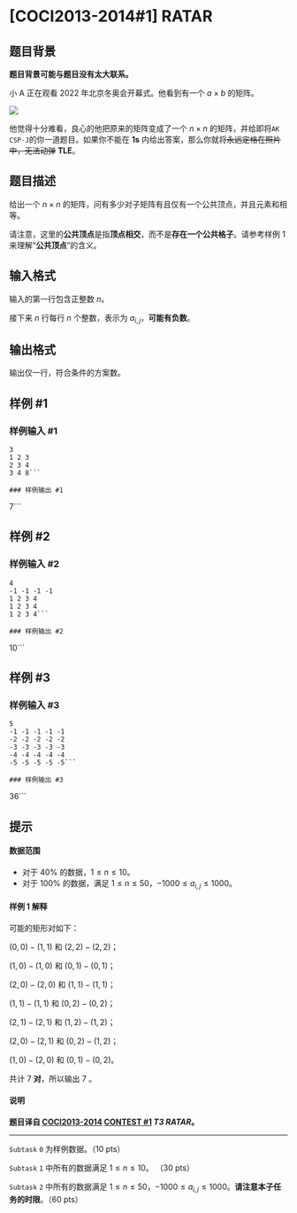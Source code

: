 # [COCI2013-2014#1] RATAR

## 题目背景

**题目背景可能与题目没有太大联系。**

小 A 正在观看 2022 年北京冬奥会开幕式。他看到有一个  $a\times b$ 的矩阵。

![](https://p0.ssl.img.360kuai.com/t011d046ec9457b7d4f.webp)

他觉得十分难看，良心的他把原来的矩阵变成了一个 $n\times n$ 的矩阵，并给即将`AK CSP-J`的你一道题目。如果你不能在 **1s** 内给出答案，那么你就将~~永远定格在照片中，无法动弹~~ **TLE**。



## 题目描述

给出一个 $n\times n$ 的矩阵，问有多少对子矩阵有且仅有一个公共顶点，并且元素和相等。

请注意，这里的**公共顶点**是指**顶点相交**，而不是**存在一个公共格子**。请参考样例 1 来理解“**公共顶点**”的含义。

## 输入格式

输入的第一行包含正整数 $n$。

接下来 $n$ 行每行 $n$ 个整数，表示为 $a_{i,j}$，**可能有负数**。

## 输出格式

输出仅一行，符合条件的方案数。

## 样例 #1

### 样例输入 #1
```
3
1 2 3
2 3 4
3 4 8```

### 样例输出 #1

```
7```

## 样例 #2

### 样例输入 #2
```
4
-1 -1 -1 -1
1 2 3 4
1 2 3 4
1 2 3 4```

### 样例输出 #2

```
10```

## 样例 #3

### 样例输入 #3
```
5
-1 -1 -1 -1 -1
-2 -2 -2 -2 -2
-3 -3 -3 -3 -3
-4 -4 -4 -4 -4
-5 -5 -5 -5 -5```

### 样例输出 #3

```
36```

## 提示

#### 数据范围
- 对于 $40\%$ 的数据，$1\le n\le 10$。
- 对于 $100\%$ 的数据，满足 $1\le n \le 50$，$- 1000\le a_{i,j}\le 1000$。

#### 样例 1 解释
可能的矩形对如下：

$(0,0)-(1,1)$ 和 $(2,2)-(2,2)$； 

$(1,0)-(1,0)$ 和 $(0,1)-(0,1)$；

$(2,0)-(2,0)$ 和 $(1,1)-(1,1)$；

$(1,1)-(1,1)$ 和 $(0,2)-(0,2)$；

$(2,1)-(2,1)$ 和 $(1,2)-(1,2)$；

$(2,0)-(2,1)$ 和 $(0,2)-(1,2)$；

$(1,0)-(2,0)$ 和 $(0,1)-(0,2)$。

共计 $7$ **对**，所以输出 $7$ 。
#### 说明
**题目译自 [COCI2013-2014](https://hsin.hr/coci/archive/2013_2014/) [CONTEST #1](https://hsin.hr/coci/archive/2013_2014/contest1_tasks.pdf)  _T3 RATAR_。**

------------
$\mathtt{Subtask \ 0}$ 为样例数据。（10 pts）

$\mathtt{Subtask \ 1}$ 中所有的数据满足 $1\le n\le 10$。 （30 pts）

$\mathtt{Subtask \ 2}$ 中所有的数据满足 $1\le n \le 50$，$- 1000\le a_{i,j}\le 1000$。**请注意本子任务的时限**。（60 pts）
